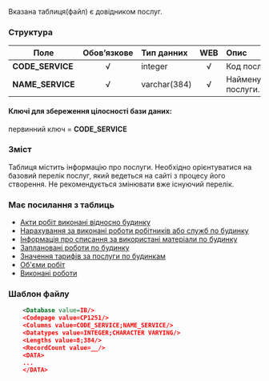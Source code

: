 Вказана таблиця(файл) є довідником послуг.

### Структура

Поле   | Обов’язкове | Тип данних |WEB| Опис |
------------------|:--:|:--------------|:--:|:--------
 **CODE_SERVICE** | √ | integer      | √ | Код послуги.
 **NAME_SERVICE** | √ | varchar(384) | √ | Найменування послуги.

 #### Ключі для збереження цілосності бази даних:

первинний ключ = **CODE_SERVICE**

### Зміст

Таблиця містить інформацію про послуги. Необхідно орієнтуватися на базовий перелік послуг, який ведеться на сайті з процесу його створення. Не рекомендується змінювати вже існуючий перелік.

### Має посилання з таблиць
- [Акти робіт виконані відносно будинку](/Формат_файлу/Таблиця_IRC_HOUSE_ACTS)
- [Нарахування за виконані роботи робітників або служб по будинку](/Формат_файлу/Таблиця_IRC_HOUSE_CHARGES)
- [Інформація про списання за використані матеріали по будинку](/Формат_файлу/Таблиця_IRC_HOUSE_MATERIALS)
- [Заплановані роботи по будинку](/Формат_файлу/Таблиця_IRC_HOUSE_PLANS)
- [Значення тарифів за послуги по будинкам](/Формат_файлу/Таблиця_IRC_HOUSE_TARIFS)
- [Об'єми робіт](/Формат_файлу/Таблиця_IRC_HOUSE_VOLUMES)
- [Виконані роботи](/Формат_файлу/Таблиця_IRC_HOUSE_WORKS)

### Шаблон файлу

```XML
    <Database value=IB/>
    <Codepage value=CP1251/>
    <Columns value=CODE_SERVICE;NAME_SERVICE/>
    <Datatypes value=INTEGER;CHARACTER VARYING/>
    <Lengths value=8;384/>
    <RecordCount value=__/>
    <DATA>
    ...
    </DATA>
```
